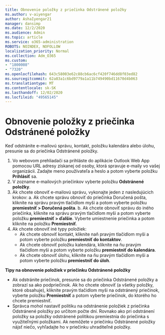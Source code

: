 ```yaml
---
title: Obnovenie položky z priečinka Odstránené položky
ms.author: v-aiyengar
author: AshaIyengar21
manager: dansimp
ms.date: 12/2/2020
ms.audience: Admin
ms.topic: article
ms.service: o365-administration
ROBOTS: NOINDEX, NOFOLLOW
localization_priority: Normal
ms.collection: Adm_O365
ms.custom:
- "1800008"
- "7320"
ms.openlocfilehash: 643c58003e62c88cb6ac6cf420f746dd8f03ed82
ms.sourcegitcommit: 62a83a1c6bd9779a1a11b749490bd11670d4b063
ms.translationtype: MT
ms.contentlocale: sk-SK
ms.lasthandoff: 12/02/2020
ms.locfileid: "49565145"
---
```

# <a name="recover-an-item-from-your-deleted-items-folder"></a>Obnovenie položky z priečinka Odstránené položky

Keď odstránite e-mailovú správu, kontakt, položku kalendára alebo úlohu, presunie sa do priečinka Odstránené položky.

1. Vo webovom prehliadači sa prihláste do aplikácie Outlook Web App pomocou URL adresy získanej od osoby, ktorá spravuje e-maily vo vašej organizácii. Zadajte meno používateľa a heslo a potom vyberte položku **Prihlásiť** sa.
1. V zozname e-mailových priečinkov vyberte položku **Odstránené položky**.
1. Ak chcete obnoviť e-mailovú správu, vykonajte jeden z nasledujúcich krokov: a. Ak chcete správu obnoviť do priečinka Doručená pošta, kliknite na správu pravým tlačidlom myši a potom vyberte položku **premiestniť > Doručená pošta**.
    b. Ak chcete obnoviť správu do iného priečinka, kliknite na správu pravým tlačidlom myši a potom vyberte položku **premiestniť > ďalšie**. Vyberte umiestnenie priečinka a potom kliknite na položku **Premiestniť**.
4. Ak chcete obnoviť iné typy položiek:
    - Ak chcete obnoviť kontakt, kliknite naň pravým tlačidlom myši a potom vyberte položku **premiestniť do kontaktov**.
    - Ak chcete obnoviť položku kalendára, kliknite na ňu pravým tlačidlom myši a potom vyberte položku **premiestniť do kalendára**.
    - Ak chcete obnoviť úlohu, kliknite na ňu pravým tlačidlom myši a potom vyberte položku **premiestniť do úloh**.

**Tipy na obnovenie položiek v priečinku Odstránené položky**

- Ak odstránite priečinok, presunie sa do priečinka Odstránené položky a zobrazí sa ako podpriečinok. Ak ho chcete obnoviť (a všetky položky, ktoré obsahuje), kliknite pravým tlačidlom myši na odstránený priečinok, vyberte položku **Premiestniť** a potom vyberte priečinok, do ktorého ho chcete premiestniť.
- Správca mohol nastaviť politiku na odstránenie položiek z priečinka Odstránené položky po určitom počte dní. Rovnako ako pri odstránení položky sa položky odstránené politikou premiestnia do priečinka s využiteľnými položkami. Ak nemôžete v priečinku Odstránené položky nájsť niečo, vyhľadajte ho v priečinku uhraditeľné položky.
